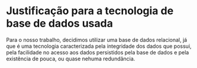 # Justificação para a tecnologia de base de dados usada

Para o nosso trabalho, decidimos utilizar uma base de dados relacional, já que é uma tecnologia caracterizada pela integridade dos dados 
que possui, pela facilidade no acesso aos dados persistidos pela base de dados e pela existência de pouca, ou quase nehuma redundância.
